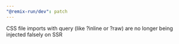 ```yaml
---
"@remix-run/dev": patch
---
```


CSS file imports with query (like ?inline or ?raw) are no longer being injected falsely on SSR
